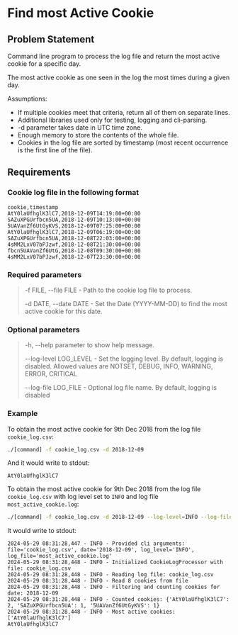 # Find most Active Cookie

## Problem Statement

Command line program to process the log file and return the most active cookie for a specific day.

The most active cookie as one seen in the log the most times during a given day.

Assumptions:

- If multiple cookies meet that criteria, return all of them on separate lines.
- Additional libraries used only for testing, logging and cli-parsing.
- -d parameter takes date in UTC time zone.
- Enough memory to store the contents of the whole file.
- Cookies in the log file are sorted by timestamp (most recent occurrence is the first line of the file).

## Requirements

### Cookie log file in the following format

```pre
cookie,timestamp
AtY0laUfhglK3lC7,2018-12-09T14:19:00+00:00
SAZuXPGUrfbcn5UA,2018-12-09T10:13:00+00:00
5UAVanZf6UtGyKVS,2018-12-09T07:25:00+00:00
AtY0laUfhglK3lC7,2018-12-09T06:19:00+00:00
SAZuXPGUrfbcn5UA,2018-12-08T22:03:00+00:00
4sMM2LxV07bPJzwf,2018-12-08T21:30:00+00:00
fbcn5UAVanZf6UtG,2018-12-08T09:30:00+00:00
4sMM2LxV07bPJzwf,2018-12-07T23:30:00+00:00
```

### Required parameters

> -f FILE, --file FILE - Path to the cookie log file to process.
>
> -d DATE, --date DATE - Set the Date (YYYY-MM-DD) to find the most active cookie for this date.

### Optional parameters

> -h, --help parameter to show help message.
>
> --log-level LOG_LEVEL - Set the logging level. By default, logging is disabled. Allowed values are NOTSET, DEBUG, INFO, WARNING, ERROR, CRITICAL
>
> --log-file LOG_FILE - Optional log file name. By default, logging is disabled

### Example

To obtain the most active cookie for 9th Dec 2018 from the log file `cookie_log.csv`:

```sh
./[command] -f cookie_log.csv -d 2018-12-09
```

And it would write to stdout:

```pre
AtY0laUfhglK3lC7
```

To obtain the most active cookie for 9th Dec 2018 from the log file `cookie_log.csv` with log level set to `INFO` and log file `most_active_cookie.log`:

```sh
./[command] -f cookie_log.csv -d 2018-12-09 --log-level=INFO --log-file=most_active_cookie.log
```

It would write to stdout:

```pre
2024-05-29 08:31:28,447 - INFO - Provided cli arguments: file='cookie_log.csv', date='2018-12-09', log_level='INFO', log_file='most_active_cookie.log'
2024-05-29 08:31:28,448 - INFO - Initialized CookieLogProcessor with file: cookie_log.csv
2024-05-29 08:31:28,448 - INFO - Reading log file: cookie_log.csv
2024-05-29 08:31:28,448 - INFO - Read 8 cookies from file
2024-05-29 08:31:28,448 - INFO - Filtering and counting cookies for date: 2018-12-09
2024-05-29 08:31:28,448 - INFO - Counted cookies: {'AtY0laUfhglK3lC7': 2, 'SAZuXPGUrfbcn5UA': 1, '5UAVanZf6UtGyKVS': 1}
2024-05-29 08:31:28,448 - INFO - Most active cookies: ['AtY0laUfhglK3lC7']
AtY0laUfhglK3lC7
```
